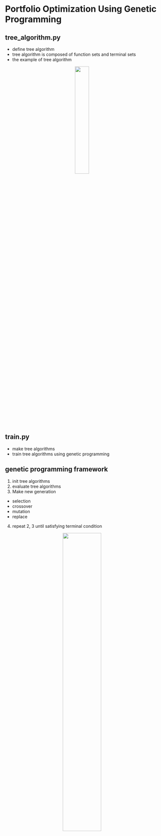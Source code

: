 # Portfolio Optimization Using Genetic Programming

## tree_algorithm.py
- define tree algorithm
- tree algorithm is composed of function sets and terminal sets
- the example of tree algorithm

<p align="center">
  <img src="https://user-images.githubusercontent.com/43362326/230756753-970637e8-21ab-43a1-8871-ff1a541b7efc.png" width="30%" height="30%">
</p>


## train.py
- make tree algorithms 
- train tree algorithms using genetic programming



## genetic programming framework

1. init tree algorithms
2. evaluate tree algorithms
3. Make new generation
  - selection
  - crossover
  - mutation
  - replace
4. repeat 2, 3 until satisfying terminal condition

<p align="center">
  <img src="https://user-images.githubusercontent.com/43362326/230757035-425f476f-9d33-4023-978d-2adac766e53d.png" width="50%" height="50%">
</p>


